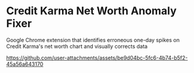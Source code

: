 # Credit Karma Net Worth Anomaly Fixer
Google Chrome extension that identifies erroneous one-day spikes on Credit Karma's net worth chart and visually corrects data


https://github.com/user-attachments/assets/be9d04bc-5fc6-4b74-b5f2-45a56a643170

